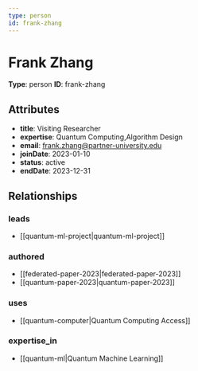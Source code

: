 ```yaml
---
type: person
id: frank-zhang
---
```


# Frank Zhang

**Type**: person
**ID**: frank-zhang

## Attributes

- **title**: Visiting Researcher
- **expertise**: Quantum Computing,Algorithm Design
- **email**: frank.zhang@partner-university.edu
- **joinDate**: 2023-01-10
- **status**: active
- **endDate**: 2023-12-31

## Relationships

### leads

- [[quantum-ml-project|quantum-ml-project]]

### authored

- [[federated-paper-2023|federated-paper-2023]]
- [[quantum-paper-2023|quantum-paper-2023]]

### uses

- [[quantum-computer|Quantum Computing Access]]

### expertise_in

- [[quantum-ml|Quantum Machine Learning]]

